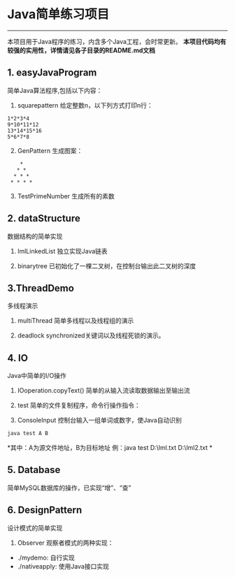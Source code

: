 # Java简单练习项目
---
本项目用于Java程序的练习，内含多个Java工程，会时常更新。
**本项目代码均有较强的实用性，详情请见各子目录的README.md文档**

## 1. easyJavaProgram
简单Java算法程序,包括以下内容：
1. squarepattern
给定整数n，以下列方式打印n行：
```
1*2*3*4
9*10*11*12
13*14*15*16
5*6*7*8
```

2. GenPattern
生成图案：
```
    *
   * *
  * * *
 * * * *
```
3. TestPrimeNumber
生成所有的素数

## 2. dataStructure
数据结构的简单实现
1. lmlLinkedList
独立实现Java链表

2. binarytree
已初始化了一棵二叉树，在控制台输出此二叉树的深度

## 3.ThreadDemo
多线程演示
1. multiThread
简单多线程以及线程组的演示

2. deadlock
synchronized关键词以及线程死锁的演示。

## 4. IO
Java中简单的I/O操作
1. IOoperation.copyText()
简单的从输入流读取数据输出至输出流

2. test
简单的文件复制程序，命令行操作指令：

3. ConsoleInput
控制台输入一组单词或数字，使Java自动识别
```cmd
java test A B
```
*其中：A为源文件地址，B为目标地址
例：java test D:\lml.txt D:\lml2.txt
*

## 5. Database
简单MySQL数据库的操作，已实现“增”、“查”

## 6. DesignPattern
设计模式的简单实现
1. Observer
观察者模式的两种实现：
- ./mydemo: 自行实现
- ./nativeapply: 使用Java接口实现